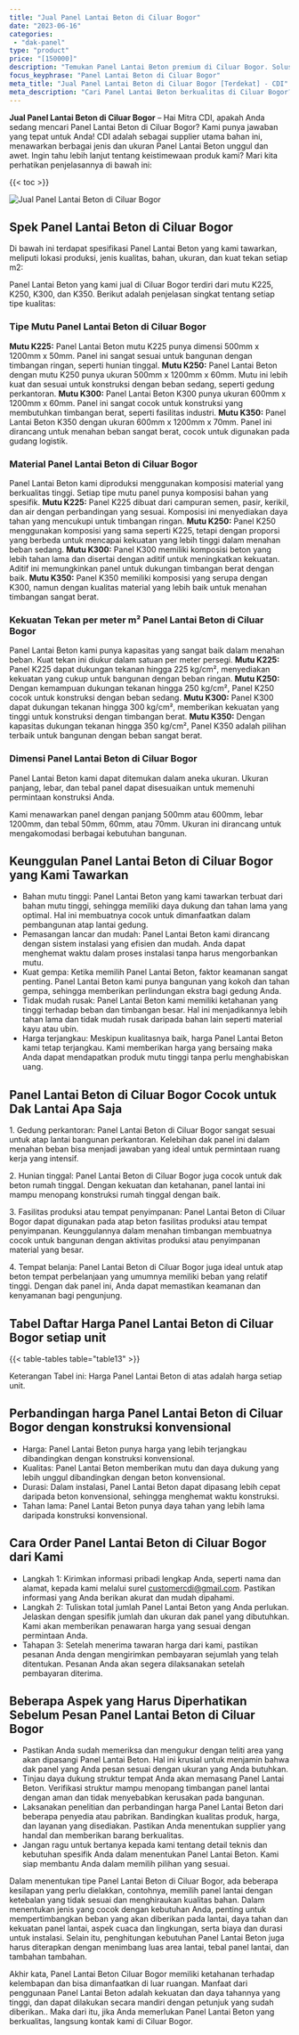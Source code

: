 ```yaml
---
title: "Jual Panel Lantai Beton di Ciluar Bogor"
date: "2023-06-16"
categories:
 - "dak-panel"
type: "product"
price: "[150000]"
description: "Temukan Panel Lantai Beton premium di Ciluar Bogor. Solusi ideal untuk proyek konstruksi dengan standar terbaik, Panel Lantai Beton memberikan kekuatan maksimal untuk proyek pembangunan. Konsultasi gratis."
focus_keyphrase: "Panel Lantai Beton di Ciluar Bogor"
meta_title: "Jual Panel Lantai Beton di Ciluar Bogor [Terdekat] - CDI"
meta_description: "Cari Panel Lantai Beton berkualitas di Ciluar Bogor?. Tersedia Panel Lantai Beton premium untuk proyek konstruksi. Harga terbaik hanya di sini."
---
```


**Jual Panel Lantai Beton di Ciluar Bogor** – Hai Mitra CDI, apakah Anda sedang mencari Panel Lantai Beton di Ciluar Bogor? Kami punya jawaban yang tepat untuk Anda! CDI adalah sebagai supplier utama bahan ini, menawarkan berbagai jenis dan ukuran Panel Lantai Beton unggul dan awet. Ingin tahu lebih lanjut tentang keistimewaan produk kami? Mari kita perhatikan penjelasannya di bawah ini:

{{< toc >}}

![Jual Panel Lantai Beton di Ciluar Bogor](/images/dak-panel/dak-panel-22.jpg)

## Spek Panel Lantai Beton di Ciluar Bogor

Di bawah ini terdapat spesifikasi Panel Lantai Beton yang kami tawarkan, meliputi lokasi produksi, jenis kualitas, bahan, ukuran, dan kuat tekan setiap m2:

Panel Lantai Beton yang kami jual di Ciluar Bogor terdiri dari mutu K225, K250, K300, dan K350. Berikut adalah penjelasan singkat tentang setiap tipe kualitas:

### Tipe Mutu Panel Lantai Beton di Ciluar Bogor

**Mutu K225:** Panel Lantai Beton mutu K225 punya dimensi 500mm x 1200mm x 50mm. Panel ini sangat sesuai untuk bangunan dengan timbangan ringan, seperti hunian tinggal.
**Mutu K250:** Panel Lantai Beton dengan mutu K250 punya ukuran 500mm x 1200mm x 60mm. Mutu ini lebih kuat dan sesuai untuk konstruksi dengan beban sedang, seperti gedung perkantoran.
**Mutu K300:** Panel Lantai Beton K300 punya ukuran 600mm x 1200mm x 60mm. Panel ini sangat cocok untuk konstruksi yang membutuhkan timbangan berat, seperti fasilitas industri.
**Mutu K350:** Panel Lantai Beton K350 dengan ukuran 600mm x 1200mm x 70mm. Panel ini dirancang untuk menahan beban sangat berat, cocok untuk digunakan pada gudang logistik.

### Material Panel Lantai Beton di Ciluar Bogor

Panel Lantai Beton kami diproduksi menggunakan komposisi material yang berkualitas tinggi. Setiap tipe mutu panel punya komposisi bahan yang spesifik.
**Mutu K225:** Panel K225 dibuat dari campuran semen, pasir, kerikil, dan air dengan perbandingan yang sesuai. Komposisi ini menyediakan daya tahan yang mencukupi untuk timbangan ringan.
**Mutu K250:** Panel K250 menggunakan komposisi yang sama seperti K225, tetapi dengan proporsi yang berbeda untuk mencapai kekuatan yang lebih tinggi dalam menahan beban sedang.
**Mutu K300:** Panel K300 memiliki komposisi beton yang lebih tahan lama dan disertai dengan aditif untuk meningkatkan kekuatan. Aditif ini memungkinkan panel untuk dukungan timbangan berat dengan baik.
**Mutu K350:** Panel K350 memiliki komposisi yang serupa dengan K300, namun dengan kualitas material yang lebih baik untuk menahan timbangan sangat berat.

### Kekuatan Tekan per meter m² Panel Lantai Beton di Ciluar Bogor

Panel Lantai Beton kami punya kapasitas yang sangat baik dalam menahan beban. Kuat tekan ini diukur dalam satuan per meter persegi.
**Mutu K225:** Panel K225 dapat dukungan tekanan hingga 225 kg/cm², menyediakan kekuatan yang cukup untuk bangunan dengan beban ringan.
**Mutu K250:** Dengan kemampuan dukungan tekanan hingga 250 kg/cm², Panel K250 cocok untuk konstruksi dengan beban sedang.
**Mutu K300:** Panel K300 dapat dukungan tekanan hingga 300 kg/cm², memberikan kekuatan yang tinggi untuk konstruksi dengan timbangan berat.
**Mutu K350:** Dengan kapasitas dukungan tekanan hingga 350 kg/cm², Panel K350 adalah pilihan terbaik untuk bangunan dengan beban sangat berat.

### Dimensi Panel Lantai Beton di Ciluar Bogor

Panel Lantai Beton kami dapat ditemukan dalam aneka ukuran. Ukuran panjang, lebar, dan tebal panel dapat disesuaikan untuk memenuhi permintaan konstruksi Anda.

Kami menawarkan panel dengan panjang 500mm atau 600mm, lebar 1200mm, dan tebal 50mm, 60mm, atau 70mm. Ukuran ini dirancang untuk mengakomodasi berbagai kebutuhan bangunan.

## Keunggulan Panel Lantai Beton di Ciluar Bogor yang Kami Tawarkan

*   Bahan mutu tinggi: Panel Lantai Beton yang kami tawarkan terbuat dari bahan mutu tinggi, sehingga memiliki daya dukung dan tahan lama yang optimal. Hal ini membuatnya cocok untuk dimanfaatkan dalam pembangunan atap lantai gedung.
*   Pemasangan lancar dan mudah: Panel Lantai Beton kami dirancang dengan sistem instalasi yang efisien dan mudah. Anda dapat menghemat waktu dalam proses instalasi tanpa harus mengorbankan mutu.
*   Kuat gempa: Ketika memilih Panel Lantai Beton, faktor keamanan sangat penting. Panel Lantai Beton kami punya bangunan yang kokoh dan tahan gempa, sehingga memberikan perlindungan ekstra bagi gedung Anda.
*   Tidak mudah rusak: Panel Lantai Beton kami memiliki ketahanan yang tinggi terhadap beban dan timbangan besar. Hal ini menjadikannya lebih tahan lama dan tidak mudah rusak daripada bahan lain seperti material kayu atau ubin.
*   Harga terjangkau: Meskipun kualitasnya baik, harga Panel Lantai Beton kami tetap terjangkau. Kami memberikan harga yang bersaing maka Anda dapat mendapatkan produk mutu tinggi tanpa perlu menghabiskan uang.

## Panel Lantai Beton di Ciluar Bogor Cocok untuk Dak Lantai Apa Saja

1\.  Gedung perkantoran: Panel Lantai Beton di Ciluar Bogor sangat sesuai untuk atap lantai bangunan perkantoran. Kelebihan dak panel ini dalam menahan beban bisa menjadi jawaban yang ideal untuk permintaan ruang kerja yang intensif.

2\.  Hunian tinggal: Panel Lantai Beton di Ciluar Bogor juga cocok untuk dak beton rumah tinggal. Dengan kekuatan dan ketahanan, panel lantai ini mampu menopang konstruksi rumah tinggal dengan baik.

3\.  Fasilitas produksi atau tempat penyimpanan: Panel Lantai Beton di Ciluar Bogor dapat digunakan pada atap beton fasilitas produksi atau tempat penyimpanan. Keunggulannya dalam menahan timbangan membuatnya cocok untuk bangunan dengan aktivitas produksi atau penyimpanan material yang besar.

4\.  Tempat belanja: Panel Lantai Beton di Ciluar Bogor juga ideal untuk atap beton tempat perbelanjaan yang umumnya memiliki beban yang relatif tinggi. Dengan dak panel ini, Anda dapat memastikan keamanan dan kenyamanan bagi pengunjung.

## Tabel Daftar Harga Panel Lantai Beton di Ciluar Bogor setiap unit

{{< table-tables table="table13" >}}

Keterangan Tabel ini: Harga Panel Lantai Beton di atas adalah harga setiap unit.

## Perbandingan harga Panel Lantai Beton di Ciluar Bogor dengan konstruksi konvensional

*   Harga: Panel Lantai Beton punya harga yang lebih terjangkau dibandingkan dengan konstruksi konvensional.
*   Kualitas: Panel Lantai Beton memberikan mutu dan daya dukung yang lebih unggul dibandingkan dengan beton konvensional.
*   Durasi: Dalam instalasi, Panel Lantai Beton dapat dipasang lebih cepat daripada beton konvensional, sehingga menghemat waktu konstruksi.
*   Tahan lama: Panel Lantai Beton punya daya tahan yang lebih lama daripada konstruksi konvensional.

## Cara Order Panel Lantai Beton di Ciluar Bogor dari Kami

*   Langkah 1: Kirimkan informasi pribadi lengkap Anda, seperti nama dan alamat, kepada kami melalui surel customercdi@gmail.com. Pastikan informasi yang Anda berikan akurat dan mudah dipahami.
*   Langkah 2: Tuliskan total jumlah Panel Lantai Beton yang Anda perlukan. Jelaskan dengan spesifik jumlah dan ukuran dak panel yang dibutuhkan. Kami akan memberikan penawaran harga yang sesuai dengan permintaan Anda.
*   Tahapan 3: Setelah menerima tawaran harga dari kami, pastikan pesanan Anda dengan mengirimkan pembayaran sejumlah yang telah ditentukan. Pesanan Anda akan segera dilaksanakan setelah pembayaran diterima.

## Beberapa Aspek yang Harus Diperhatikan Sebelum Pesan Panel Lantai Beton di Ciluar Bogor

*   Pastikan Anda sudah memeriksa dan mengukur dengan teliti area yang akan dipasangi Panel Lantai Beton. Hal ini krusial untuk menjamin bahwa dak panel yang Anda pesan sesuai dengan ukuran yang Anda butuhkan.
*   Tinjau daya dukung struktur tempat Anda akan memasang Panel Lantai Beton. Verifikasi struktur mampu menopang timbangan panel lantai dengan aman dan tidak menyebabkan kerusakan pada bangunan.
*   Laksanakan penelitian dan perbandingan harga Panel Lantai Beton dari beberapa penyedia atau pabrikan. Bandingkan kualitas produk, harga, dan layanan yang disediakan. Pastikan Anda menentukan supplier yang handal dan memberikan barang berkualitas.
*   Jangan ragu untuk bertanya kepada kami tentang detail teknis dan kebutuhan spesifik Anda dalam menentukan Panel Lantai Beton. Kami siap membantu Anda dalam memilih pilihan yang sesuai.

Dalam menentukan tipe Panel Lantai Beton di Ciluar Bogor, ada beberapa kesilapan yang perlu dielakkan, contohnya, memilih panel lantai dengan ketebalan yang tidak sesuai dan menghiraukan kualitas bahan. Dalam menentukan jenis yang cocok dengan kebutuhan Anda, penting untuk mempertimbangkan beban yang akan diberikan pada lantai, daya tahan dan kekuatan panel lantai, aspek cuaca dan lingkungan, serta biaya dan durasi untuk instalasi. Selain itu, penghitungan kebutuhan Panel Lantai Beton juga harus diterapkan dengan menimbang luas area lantai, tebal panel lantai, dan tambahan tambahan.

Akhir kata, Panel Lantai Beton Ciluar Bogor memiliki ketahanan terhadap kelembapan dan bisa dimanfaatkan di luar ruangan. Manfaat dari penggunaan Panel Lantai Beton adalah kekuatan dan daya tahannya yang tinggi, dan dapat dilakukan secara mandiri dengan petunjuk yang sudah diberikan.. Maka dari itu, jika Anda memerlukan Panel Lantai Beton yang berkualitas, langsung kontak kami di Ciluar Bogor.